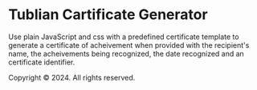 # Tublian Cartificate Generator

Use plain JavaScript and css with a predefined certificate template to generate a certificate of acheivement when provided with the recipient's name, the acheivements being recognized, the date recognized and an certificate identifier.


Copyright © 2024. All rights reserved.
